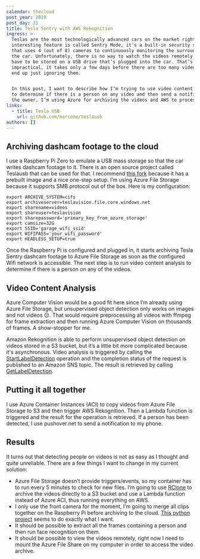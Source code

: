 ```yaml
---
calendar: thecloud
post_year: 2019
post_day: 21
title: Tesla Sentry with AWS Rekognition
ingress: >-
  Teslas are the most technologically advanced cars on the market right now. One
  interesting feature is called Sentry Mode, it's a built-in security system
  that uses 4 (out of 8) cameras to continuously monitoring the surroundings of
  the car. Unfortunately, there is no way to watch the videos remotely, they
  have to be stored on a USB drive that’s plugged into the car. That’s very
  impractical, it takes only a few days before there are too many videos and you
  end up just ignoring them.


  In this post, I want to describe how I’m trying to use video content analysis
  to determine if there is a person on any video and then send a notification to
  the owner. I’m using Azure for archiving the videos and AWS to process them.
links:
  - title: Tesla USB
    url: github.com/marcone/teslausb
authors: []
---
```

## Archiving dashcam footage to the cloud

I use a Raspberry Pi Zero to emulate a USB mass storage so that the car writes dashcam footage to it. There is an open source project called Teslausb that can be used for that. I recommend [this fork](github.com/marcone/teslausb) because it has a prebuilt image and a nice one-step setup. I’m using Azure File Storage because it supports SMB protocol out of the box. Here is my configuration:

```
export ARCHIVE_SYSTEM=cifs
export archiveserver=teslavision.file.core.windows.net
export sharename=videos
export shareuser=teslavision
export sharepassword='primary_key_from_azure_storage'
export camsize=32G
export SSID='garage_wifi_ssid'
export WIFIPASS='your_wifi_password'
export HEADLESS_SETUP=true
```

Once the Raspberry Pi is configured and plugged in, it starts archiving Tesla Sentry dashcam footage to Azure File Storage as soon as the configured Wifi network is accessible. The next step is to run video content analysis to determine if there is a person on any of the videos.

## Video Content Analysis

Azure Computer Vision would be a good fit here since I’m already using Azure File Storage, but unsupervised object detection only works on images and not videos 😔. That would require preprocessing all videos with ffmpeg for frame extraction and then running Azure Computer Vision on thousands of frames. A show-stopper for me.

Amazon Rekognition is able to perform unsupervised object detection on videos stored in a S3 bucket, but it’s a little bit more complicated because it's asynchronous. Video analysis is triggered by calling the [StartLabelDetection](https://docs.aws.amazon.com/rekognition/latest/dg/API_StartLabelDetection.html) operation and the completion status of the request is published to an Amazon SNS topic. The result is retrieved by calling [GetLabelDetection](https://docs.aws.amazon.com/rekognition/latest/dg/API_GetLabelDetection.html).

## Putting it all together

I use Azure Container Instances (ACI) to copy videos from Azure File Storage to S3 and then trigger AWS Rekognition. Then a Lambda function is triggered and the result for the operation is retrieved. If a person has been detected, I use pushover.net to send a notification to my phone.

## Results

It turns out that detecting people on videos is not as easy as I thought and quite unreliable. There are a few things I want to change in my current solution:

* Azure File Storage doesn’t provide triggers/events, so my container has to run every 5 minutes to check for new files. I’m going to use [RClone](https://github.com/cimryan/teslausb/blob/master/doc/SetupRClone.md) to archive the videos directly to a S3 bucket and use a Lambda function instead of Azure ACI, thus running everything on AWS. 
* I only use the front camera for the moment, I’m going to merge all clips together on the Raspberry Pi before archiving to the cloud. [This python project](https://pypi.org/project/tesla-dashcam/) seems to do exactly what I want.
* It should be possible to extract all the frames containing a person and then run face recognition on them.
* It should be possible to view the videos remotely, right now I need to mount the Azure File Share on my computer in order to access the video archive.
